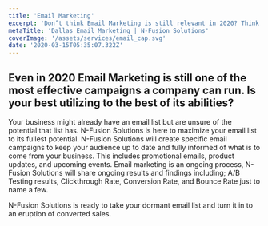 ```yaml
---
title: 'Email Marketing'
excerpt: 'Don’t think Email Marketing is still relevant in 2020? Think again! We’ll take that old email list and turn it into revenue for your business.'
metaTitle: 'Dallas Email Marketing | N-Fusion Solutions'
coverImage: '/assets/services/email_cap.svg'
date: '2020-03-15T05:35:07.322Z'
---
```


## Even in 2020 Email Marketing is still one of the most effective campaigns a company can run. Is your best utilizing to the best of its abilities?

Your business might already have an email list but are unsure of the potential that list has. N-Fusion Solutions is here to maximize your email list to its fullest potential. N-Fusion Solutions will create specific email campaigns to keep your audience up to date and fully informed of what is to come from your business. This includes promotional emails, product updates, and upcoming events. Email marketing is an ongoing process, N-Fusion Solutions will share ongoing results and findings including; A/B Testing results, Clickthrough Rate, Conversion Rate, and Bounce Rate just to name a few.

N-Fusion Solutions is ready to take your dormant email list and turn it in to an eruption of converted sales.
